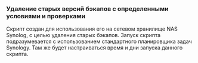 ### Удаление старых версий бэкапов с определенными условиями и проверками  

Скрипт создан для использования его на сетевом хранилище NAS Synolog, с целью удаления старых бэкапов. Запуск cкрипта подразумевается с использованием стандартного планировщика задач Synology. Там же будет настраиваться время и дни запуска данного скрипта. 